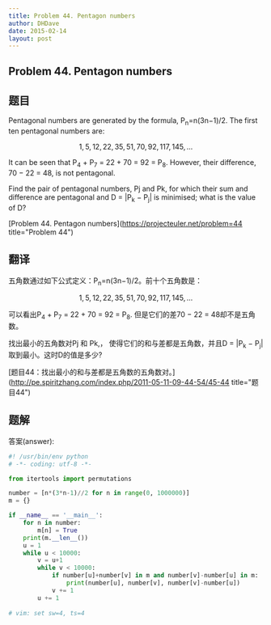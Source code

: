 ```yaml
---
title: Problem 44. Pentagon numbers
author: DHDave
date: 2015-02-14
layout: post
---
```


Problem 44. Pentagon numbers
----------------------------

## 题目

Pentagonal numbers are generated by the formula, P<sub>n</sub>=n(3n−1)/2. The first ten pentagonal numbers are:

$$ 1, 5, 12, 22, 35, 51, 70, 92, 117, 145, ... $$

It can be seen that P<sub>4</sub> + P<sub>7</sub> = 22 + 70 = 92 = P<sub>8</sub>. However, their difference, 70 − 22 = 48, is not pentagonal.

Find the pair of pentagonal numbers, Pj and Pk, for which their sum and difference are pentagonal and D = |P<sub>k</sub> − P<sub>j</sub>| is minimised; what is the value of D?

[Problem 44. Pentagon numbers](https://projecteuler.net/problem=44 title="Problem 44")

## 翻译

五角数通过如下公式定义：P<sub>n</sub>=n(3n−1)/2。前十个五角数是：

$$ 1, 5, 12, 22, 35, 51, 70, 92, 117, 145, ... $$

可以看出P<sub>4</sub> + P<sub>7</sub> = 22 + 70 = 92 = P<sub>8</sub>. 但是它们的差70 − 22 = 48却不是五角数。

找出最小的五角数对Pj 和 Pk,， 使得它们的和与差都是五角数，并且D = |P<sub>k</sub> − P<sub>j</sub>| 取到最小。这时D的值是多少?

[题目44：找出最小的和与差都是五角数的五角数对。](http://pe.spiritzhang.com/index.php/2011-05-11-09-44-54/45-44 title="题目44")

## 题解

答案(answer): 

```python
#! /usr/bin/env python
# -*- coding: utf-8 -*-

from itertools import permutations

number = [n*(3*n-1)//2 for n in range(0, 1000000)]
m = {}

if __name__ == '__main__':
    for n in number:
        m[n] = True
    print(m.__len__())
    u = 1
    while u < 10000:
        v = u+1
        while v < 10000:
            if number[u]+number[v] in m and number[v]-number[u] in m:
                print(number[u], number[v], number[v]-number[u])
            v += 1
        u += 1
    
# vim: set sw=4, ts=4
```
